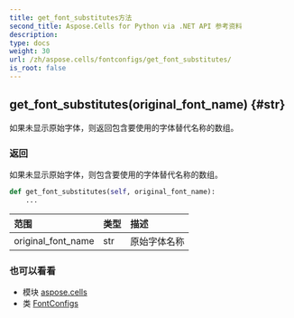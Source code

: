 ```yaml
---
title: get_font_substitutes方法
second_title: Aspose.Cells for Python via .NET API 参考资料
description:
type: docs
weight: 30
url: /zh/aspose.cells/fontconfigs/get_font_substitutes/
is_root: false
---
```

##  get_font_substitutes(original_font_name) {#str}
如果未显示原始字体，则返回包含要使用的字体替代名称的数组。


### 返回

如果未显示原始字体，则包含要使用的字体替代名称的数组。


```python
def get_font_substitutes(self, original_font_name):
    ...
```


|范围|类型|描述|
| :- | :- | :- |
| original_font_name | str |原始字体名称|



### 也可以看看
* 模块 [aspose.cells](../../)
* 类 [FontConfigs](/cells/python-net/zh/aspose.cells/fontconfigs)

